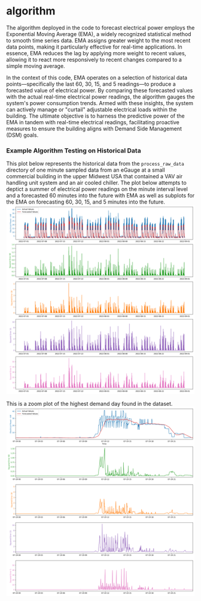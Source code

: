 # algorithm

The algorithm deployed in the code to forecast electrical power employs the Exponential Moving Average (EMA), a widely recognized statistical method to smooth time series data. EMA assigns greater weight to the most recent data points, making it particularly effective for real-time applications. In essence, EMA reduces the lag by applying more weight to recent values, allowing it to react more responsively to recent changes compared to a simple moving average.

In the context of this code, EMA operates on a selection of historical data points—specifically the last 60, 30, 15, and 5 readings—to produce a forecasted value of electrical power. By comparing these forecasted values with the actual real-time electrical power readings, the algorithm gauges the system's power consumption trends. Armed with these insights, the system can actively manage or "curtail" adjustable electrical loads within the building. The ultimate objective is to harness the predictive power of the EMA in tandem with real-time electrical readings, facilitating proactive measures to ensure the building aligns with Demand Side Management (DSM) goals.

 
### Example Algorithm Testing on Historical Data
This plot below represents the historical data from the `process_raw_data` directory of one minute sampled data from an eGauge at a small commercial building in the upper Midwest USA that contained a VAV air handling unit system and an air cooled chiller. The plot below attempts to deptict a summer of electrical power readings on the minute interval level and a forecasted 60 minutes into the future with EMA as well as subplots for the EMA on forecasting 60, 30, 15, and 5 minutes into the future.
![Alt text](/algorithm_testing/plots/ema_forecast.png)

This is a zoom plot of the highest demand day found in the dataset.
![Alt text](/algorithm_testing/plots/ema_forecast_zoomed.png)